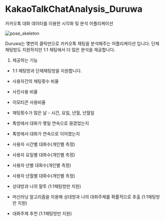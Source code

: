# KakaoTalkChatAnalysis_Duruwa
카카오톡 대화 데이터를 이용한 시각화 및 분석 어플리케이션

![pose_skeleton](katalk_img.png)

Duruwa는 몇번의 클릭만으로 카카오톡 채팅을 분석해주는 어플리케이션 입니다. 단체 채팅방도 지원하지만
1:1 채팅에서 더 많은 분석을 제공합니다.

1) 제공하는 기능

- 1:1 채팅방과 단체채팅방을 지원합니다.
- 사용자간의 채팅횟수 비율
- 사진사용 비율
- 이모티콘 사용비율
- 채팅횟수가 많은 날 - 시간, 요일, 년월, 년월일
- 톡방에서 대화가 몇일 연속으로 끊겼었는지
- 톡방에서 대화가 연속으로 이어졌는지
- 사용자 시간별 대화수(개인별 측정)
- 사용자 요일별 대화수(개인별 측정)
- 사용자 년별 대화수(개인별 측정)
- 사용자 년월별 대화수(개인별 측정)

- 상대방과 나의 말투 (1:1채팅방만 지원)
- 머신러닝 알고리즘을 이용해 상대방과
나의 대화주제를 확률적으로 추출 (1:1채팅방만 지원)
- 대화주제 추천 (1:1채팅방만 지원)
